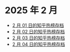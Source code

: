 # 2025 年 2 月

+ [2 月 01 日的知乎热榜存档](/2025-2/01)
+ [2 月 02 日的知乎热榜存档](/2025-2/02)
+ [2 月 03 日的知乎热榜存档](/2025-2/03)
+ [2 月 04 日的知乎热榜存档](/2025-2/04)
